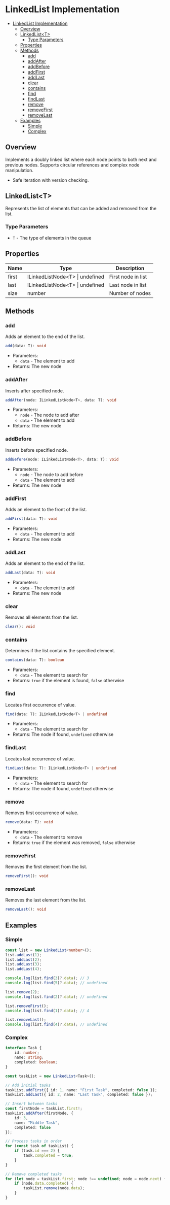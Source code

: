 # LinkedList Implementation

- [LinkedList Implementation](#linkedlist-implementation)
  - [Overview](#overview)
  - [LinkedList\<T\>](#linkedlistt)
    - [Type Parameters](#type-parameters)
  - [Properties](#properties)
  - [Methods](#methods)
    - [add](#add)
    - [addAfter](#addafter)
    - [addBefore](#addbefore)
    - [addFirst](#addfirst)
    - [addLast](#addlast)
    - [clear](#clear)
    - [contains](#contains)
    - [find](#find)
    - [findLast](#findlast)
    - [remove](#remove)
    - [removeFirst](#removefirst)
    - [removeLast](#removelast)
  - [Examples](#examples)
    - [Simple](#simple)
    - [Complex](#complex)

## Overview

Implements a doubly linked list where each node points to both next and previous nodes. Supports circular references and complex node manipulation.

- Safe iteration with version checking.

## LinkedList\<T\>

Represents the list of elements that can be added and removed from the list.

### Type Parameters

- `T` - The type of elements in the queue

## Properties

| Name | Type | Description |
|------|------|-------------|
| first | ILinkedListNode\<T> \| undefined | First node in list |
| last | ILinkedListNode\<T> \| undefined | Last node in list |
| size | number | Number of nodes |

## Methods

### add

Adds an element to the end of the list.

```typescript
add(data: T): void
```

- Parameters:
  - `data` - The element to add
- Returns: The new node

### addAfter

Inserts after specified node.

```typescript
addAfter(node: ILinkedListNode<T>, data: T): void
```

- Parameters:
  - `node` - The node to add after
  - `data` - The element to add
- Returns: The new node

### addBefore

Inserts before specified node.

```typescript
addBefore(node: ILinkedListNode<T>, data: T): void
```

- Parameters:
  - `node` - The node to add before
  - `data` - The element to add
- Returns: The new node
  
### addFirst

Adds an element to the front of the list.

```typescript
addFirst(data: T): void
```

- Parameters:
  - `data` - The element to add
- Returns: The new node

### addLast

Adds an element to the end of the list.

```typescript
addLast(data: T): void
```

- Parameters:
  - `data` - The element to add
- Returns: The new node

### clear

Removes all elements from the list.

```typescript
clear(): void
```

### contains

Determines if the list contains the specified element.

```typescript
contains(data: T): boolean
```

- Parameters:
  - `data` - The element to search for
- Returns: `true` if the element is found, `false` otherwise

### find

Locates first occurrence of value.

```typescript
find(data: T): ILinkedListNode<T> | undefined
```

- Parameters:
  - `data` - The element to search for
- Returns: The node if found, `undefined` otherwise

### findLast

Locates last occurrence of value.

```typescript
findLast(data: T): ILinkedListNode<T> | undefined
```

- Parameters:
  - `data` - The element to search for
- Returns: The node if found, `undefined` otherwise

### remove

Removes first occurrence of value.

```typescript
remove(data: T): void
```

- Parameters:
  - `data` - The element to remove
- Returns: `true` if the element was removed, `false` otherwise

### removeFirst

Removes the first element from the list.

```typescript
removeFirst(): void
```

### removeLast

Removes the last element from the list.

```typescript
removeLast(): void
```

## Examples

### Simple

```typescript
const list = new LinkedList<number>();
list.addLast(1);
list.addLast(2);
list.addLast(3);
list.addLast(4);

console.log(list.find(3)?.data); // 3
console.log(list.find(5)?.data); // undefined

list.remove(2);
console.log(list.find(2)?.data); // undefined

list.removeFirst();
console.log(list.find(1)?.data); // 4

list.removeLast();
console.log(list.find(4)?.data); // undefined
```

### Complex

```typescript
interface Task {
    id: number;
    name: string;
    completed: boolean;
}

const taskList = new LinkedList<Task>();

// Add initial tasks
taskList.addFirst({ id: 1, name: "First Task", completed: false });
taskList.addLast({ id: 2, name: "Last Task", completed: false });

// Insert between tasks
const firstNode = taskList.first!;
taskList.addAfter(firstNode, { 
    id: 3, 
    name: "Middle Task", 
    completed: false 
});

// Process tasks in order
for (const task of taskList) {
    if (task.id === 2) {
        task.completed = true;
    }
}

// Remove completed tasks
for (let node = taskList.first; node !== undefined; node = node.next) {
    if (node.data.completed) {
        taskList.remove(node.data);
    }
}
```
